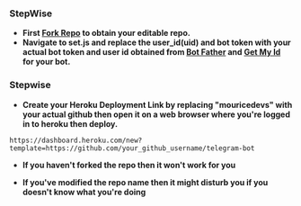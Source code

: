 ### StepWise

- **First [Fork Repo](https://github.com/mouricedevs/telegram-bot/fork) to obtain your editable repo.**
- **Navigate to set.js and replace the user_id(uid) and bot token with your actual bot token and user id obtained from [Bot Father](https://t.me/gifted-md) and [Get My Id](https://t.me/getmyid_bot) for your bot.**

### Stepwise ###

- **Create your Heroku Deployment Link by replacing "mouricedevs" with your actual github then open it on a web browser where you're logged in to heroku then deploy.**

```
https://dashboard.heroku.com/new?template=https://github.com/your_github_username/telegram-bot
```

- **If you haven't forked the repo then it won't work for you**

- **If you've modified the repo name then it might disturb you if you doesn't know what you're doing**
